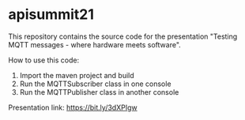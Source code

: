 # apisummit21

This repository contains the source code for the presentation "Testing MQTT messages - where hardware meets software".

How to use this code:
1) Import the maven project and build
2) Run the MQTTSubscriber class in one console
3) Run the MQTTPublisher class in another console

Presentation link:
https://bit.ly/3dXPIgw
